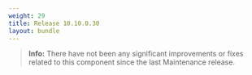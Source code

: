 ```yaml
---
weight: 29
title: Release 10.10.0.30
layout: bundle
---
```


<!--10.10.0.29 - 10.10.0.30-->

>**Info:** There have not been any significant improvements or fixes related to this component since the last Maintenance release.
